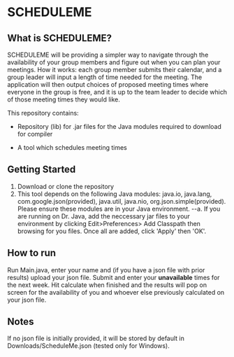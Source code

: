 # SCHEDULEME


## What is SCHEDULEME?

SCHEDULEME will be providing a simpler way to navigate through the availability of your group members and figure out when you can plan your meetings. How it works: each group member submits their calendar, and a group leader will input a length of time needed for the meeting. The application will then output choices of proposed meeting times where everyone in the group is free, and it is up to the team leader to decide which of those meeting times they would like. 

This repository contains:

* Repository (lib) for .jar files for the Java modules required to download for compiler
	
* A tool which schedules meeting times


## Getting Started

1.	Download or clone the repository
2.	This tool depends on the following Java modules: java.io, java.lang, com.google.json(provided), java.util, java.nio, org.json.simple(provided). Please ensure these modules are in your Java environment.
--a.	If you are running on Dr. Java, add the neccessary jar files to your environment by clicking Edit>Preferences> Add Classpath then browsing for you files. Once all are added, click 'Apply' then 'OK'.

## How to run

Run Main.java, enter your name and (if you have a json file with prior results) upload your json file.
Submit and enter your **unavailable** times for the next week.
Hit calculate when finished and the results will pop on screen for the availability of you and whoever else previously calculated on your json file.

## Notes

If no json file is initially provided, it will be stored by default in Downloads/ScheduleMe.json (tested only for Windows).


